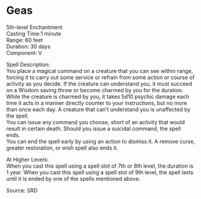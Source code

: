 # Geas
5th-level Enchantment<br>
Casting Time:1 minute<br>
Range: 60 feet<br>
Duration: 30 days<br>
Component: V

Spell Description:<br>
You place a magical command on a creature that you can see within range, forcing it to carry out some service or refrain from some action or course of activity as you decide. If the creature can understand you, it must succeed on a Wisdom saving throw or become charmed by you for the duration. While the creature is charmed by you, it takes 5d10 psychic damage each time it acts in a manner directly counter to your instructions, but no more than once each day. A creature that can’t understand you is unaffected by the spell.<br>You can issue any command you choose, short of an activity that would result in certain death. Should you issue a suicidal command, the spell ends.<br>You can end the spell early by using an action to dismiss it. A remove curse, greater restoration, or wish spell also ends it.

At Higher Levels:<br>
When you cast this spell using a spell slot of 7th or 8th level, the duration is 1 year. When you cast this spell using a spell slot of 9th level, the spell lasts until it is ended by one of the spells mentioned above.

Source: SRD